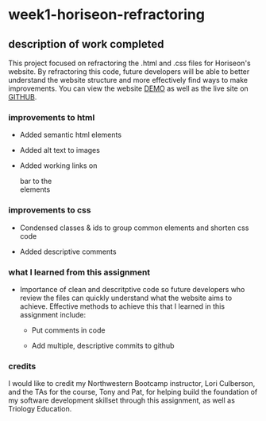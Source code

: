 # week1-horiseon-refractoring

## description of work completed

This project focused on refractoring the .html and .css files for Horiseon's website.  By refractoring this code, future developers will be able to better understand the website structure and more effectively find ways to make improvements.  You can view the website [DEMO](demo/01-html-css-git-homework-demo.png) as well as the live site on [GITHUB](https://emblair96.github.io/week1-horiseon-refractoring/).  

### improvements to html

* Added semantic html elements

* Added alt text to images

* Added working links on <nav> bar to the <article> elements

### improvements to css

* Condensed classes & ids to group common elements and shorten css code

* Added descriptive comments

### what I learned from this assignment

* Importance of clean and descritptive code so future developers who review the files can quickly understand what the website aims to achieve.  Effective methods to achieve this that I learned in this assignment include: 

    * Put comments in code

    * Add multiple, descriptive commits to github

### credits

I would like to credit my Northwestern Bootcamp instructor, Lori Culberson, and the TAs for the course, Tony and Pat, for helping build the foundation of my software development skillset through this assignment, as well as Triology Education.
